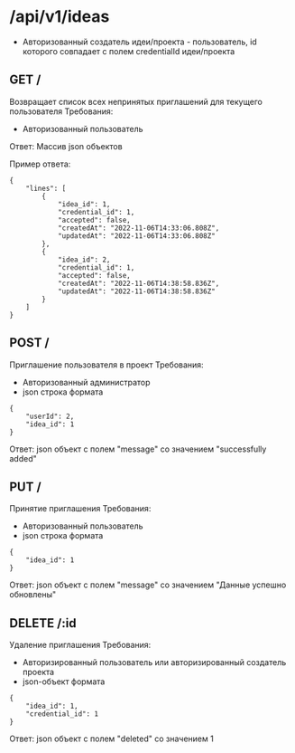 # /api/v1/ideas

- Авторизованный создатель идеи/проекта - пользователь, id которого совпадает с полем credentialId идеи/проекта

## GET /

Возвращает список всех непринятых приглашений для текущего пользователя
Требования:
- Авторизованный пользователь

Ответ: Массив json объектов

Пример ответа:
```
{
    "lines": [
        {
            "idea_id": 1,
            "credential_id": 1,
            "accepted": false,
            "createdAt": "2022-11-06T14:33:06.808Z",
            "updatedAt": "2022-11-06T14:33:06.808Z"
        },
        {
            "idea_id": 2,
            "credential_id": 1,
            "accepted": false,
            "createdAt": "2022-11-06T14:38:58.836Z",
            "updatedAt": "2022-11-06T14:38:58.836Z"
        }
    ]
}
```


## POST /
Приглашение пользователя в проект
Требования:
- Авторизованный администратор
- json строка формата
```
{
    "userId": 2,
    "idea_id": 1
}
```
Ответ: json объект с полем "message" со значением "successfully added"


## PUT /

Принятие приглашения
Требования:
- Авторизованный пользователь
- json строка формата
```
{
    "idea_id": 1
}
```

Ответ: json объект с полем "message" со значением "Данные успешно обновлены"

## DELETE /:id

Удаление приглашения
Требования:
- Авторизированный пользователь или авторизированный создатель проекта
- json-объект формата
```
{
    "idea_id": 1,
    "credential_id": 1
}
```

Ответ: json объект с полем "deleted" со значением 1
